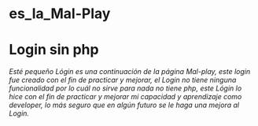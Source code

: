 # es_la_Mal-Play
# Login sin php
*Esté pequeño Lógin es una continuación de la página Mal-play, este login fue creado con el fin de practicar y mejorar, el Login no tiene ninguna funcionalidad por lo cuál no sirve para nada no tiene php, este Lógin lo hice con el fin de practicar y mejorar mi capacidad y aprendizaje como developer, lo más seguro que en algún futuro se le haga una mejora al Login.*
